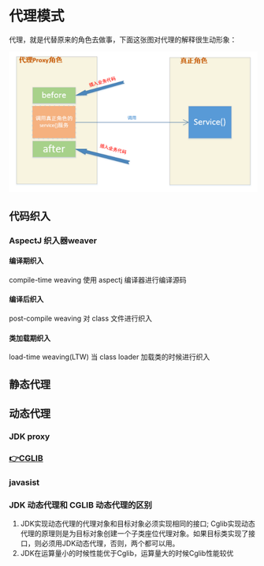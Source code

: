 # 代理模式

代理，就是代替原来的角色去做事，下面这张图对代理的解释很生动形象：

![](./imgs/641df943.png)

## 代码织入

### AspectJ 织入器weaver

#### 编译期织入

compile-time weaving 使用 aspectj 编译器进行编译源码

#### 编译后织入

post-compile weaving 对 class 文件进行织入

#### 类加载期织入

load-time weaving(LTW) 当 class loader 加载类的时候进行织入 

## 静态代理

## 动态代理

### JDK proxy

### [👉CGLIB](./cglib.md)

### javasist

### JDK 动态代理和 CGLIB 动态代理的区别

1. JDK实现动态代理的代理对象和目标对象必须实现相同的接口; Cglib实现动态代理的原理则是为目标对象创建一个子类座位代理对象。如果目标类实现了接口，则必须用JDK动态代理，否则，两个都可以用。
2. JDK在运算量小的时候性能优于Cglib，运算量大的时候Cglib性能较优
